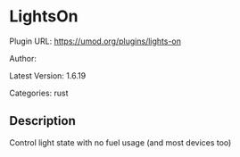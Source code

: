 # LightsOn

Plugin URL: https://umod.org/plugins/lights-on

Author: 

Latest Version: 1.6.19

Categories: rust

## Description

Control light state with no fuel usage (and most devices too)
